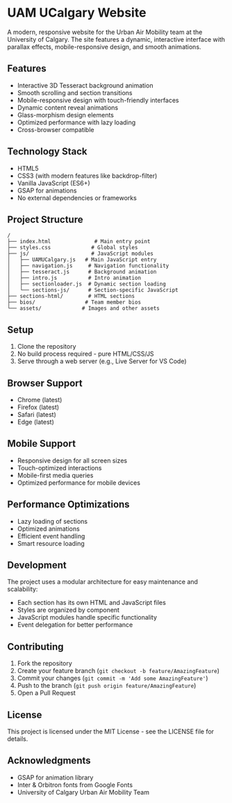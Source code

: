# UAM UCalgary Website

A modern, responsive website for the Urban Air Mobility team at the University of Calgary. The site features a dynamic, interactive interface with parallax effects, mobile-responsive design, and smooth animations.

## Features

- Interactive 3D Tesseract background animation
- Smooth scrolling and section transitions
- Mobile-responsive design with touch-friendly interfaces
- Dynamic content reveal animations
- Glass-morphism design elements
- Optimized performance with lazy loading
- Cross-browser compatible

## Technology Stack

- HTML5
- CSS3 (with modern features like backdrop-filter)
- Vanilla JavaScript (ES6+)
- GSAP for animations
- No external dependencies or frameworks

## Project Structure

```
/
├── index.html              # Main entry point
├── styles.css             # Global styles
├── js/                    # JavaScript modules
│   ├── UAMUCalgary.js   # Main JavaScript entry
│   ├── navigation.js     # Navigation functionality
│   ├── tesseract.js      # Background animation
│   ├── intro.js          # Intro animation
│   ├── sectionloader.js  # Dynamic section loading
│   └── sections-js/      # Section-specific JavaScript
├── sections-html/        # HTML sections
├── bios/                # Team member bios
└── assets/             # Images and other assets
```

## Setup

1. Clone the repository
2. No build process required - pure HTML/CSS/JS
3. Serve through a web server (e.g., Live Server for VS Code)

## Browser Support

- Chrome (latest)
- Firefox (latest)
- Safari (latest)
- Edge (latest)

## Mobile Support

- Responsive design for all screen sizes
- Touch-optimized interactions
- Mobile-first media queries
- Optimized performance for mobile devices

## Performance Optimizations

- Lazy loading of sections
- Optimized animations
- Efficient event handling
- Smart resource loading

## Development

The project uses a modular architecture for easy maintenance and scalability:

- Each section has its own HTML and JavaScript files
- Styles are organized by component
- JavaScript modules handle specific functionality
- Event delegation for better performance

## Contributing

1. Fork the repository
2. Create your feature branch (`git checkout -b feature/AmazingFeature`)
3. Commit your changes (`git commit -m 'Add some AmazingFeature'`)
4. Push to the branch (`git push origin feature/AmazingFeature`)
5. Open a Pull Request

## License

This project is licensed under the MIT License - see the LICENSE file for details.

## Acknowledgments

- GSAP for animation library
- Inter & Orbitron fonts from Google Fonts
- University of Calgary Urban Air Mobility Team 